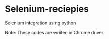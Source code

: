 # Selenium-reciepies
Selenium integration using python

Note: These codes are wriiten in Chrome driver
